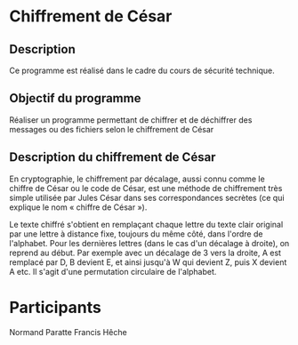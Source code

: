 # Chiffrement de César
## Description
Ce programme est réalisé dans le cadre du cours de sécurité technique.

## Objectif du programme
Réaliser un programme permettant de chiffrer et de déchiffrer des messages ou des fichiers selon le chiffrement de César

## Description du chiffrement de César
En cryptographie, le chiffrement par décalage, aussi connu comme le chiffre de César ou le code de César, est une méthode de chiffrement très simple utilisée par Jules César dans ses correspondances secrètes (ce qui explique le nom « chiffre de César »).

Le texte chiffré s'obtient en remplaçant chaque lettre du texte clair original par une lettre à distance fixe, toujours du même côté, dans l'ordre de l'alphabet. Pour les dernières lettres (dans le cas d'un décalage à droite), on reprend au début. Par exemple avec un décalage de 3 vers la droite, A est remplacé par D, B devient E, et ainsi jusqu'à W qui devient Z, puis X devient A etc. Il s'agit d'une permutation circulaire de l'alphabet.

# Participants
Normand Paratte
Francis Hêche